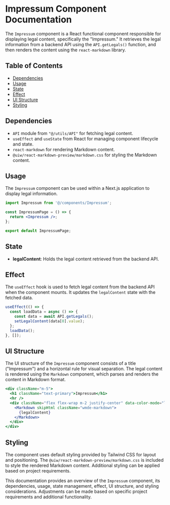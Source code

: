 # Impressum Component Documentation

The `Impressum` component is a React functional component responsible for displaying legal content, specifically the "Impressum." It retrieves the legal information from a backend API using the `API.getLegals()` function, and then renders the content using the `react-markdown` library.

## Table of Contents

- [Dependencies](#dependencies)
- [Usage](#usage)
- [State](#state)
- [Effect](#effect)
- [UI Structure](#ui-structure)
- [Styling](#styling)

## Dependencies

- `API` module from `"@/utils/API"` for fetching legal content.
- `useEffect` and `useState` from React for managing component lifecycle and state.
- `react-markdown` for rendering Markdown content.
- `@uiw/react-markdown-preview/markdown.css` for styling the Markdown content.

## Usage

The `Impressum` component can be used within a Next.js application to display legal information.

```jsx
import Impressum from '@/components/Impressum';

const ImpressumPage = () => {
  return <Impressum />;
};

export default ImpressumPage;
```

## State

- **legalContent**: Holds the legal content retrieved from the backend API.

## Effect

The `useEffect` hook is used to fetch legal content from the backend API when the component mounts. It updates the `legalContent` state with the fetched data.

```jsx
useEffect(() => {
  const loadData = async () => {
    const data = await API.getLegals();
    setLegalContent(data[0].value);
  };
  loadData();
}, []);
```

## UI Structure

The UI structure of the `Impressum` component consists of a title ("Impressum") and a horizontal rule for visual separation. The legal content is rendered using the `Markdown` component, which parses and renders the content in Markdown format.

```jsx
<div className="m-5">
  <h1 className="text-primary">Impressum</h1>
  <hr />
  <div className="flex flex-wrap m-2 justify-center" data-color-mode="light">
    <Markdown skipHtml className="wmde-markdown">
      {legalContent}
    </Markdown>
  </div>
</div>
```

## Styling

The component uses default styling provided by Tailwind CSS for layout and positioning. The `@uiw/react-markdown-preview/markdown.css` is included to style the rendered Markdown content. Additional styling can be applied based on project requirements.

This documentation provides an overview of the `Impressum` component, its dependencies, usage, state management, effect, UI structure, and styling considerations. Adjustments can be made based on specific project requirements and additional functionality.